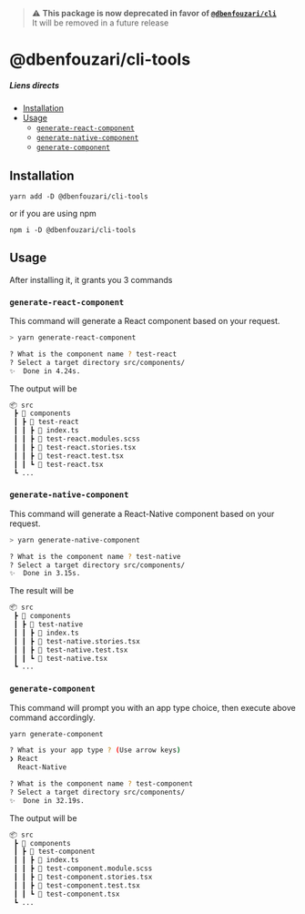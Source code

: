 > ⚠️ **This package is now deprecated in favor of [`@dbenfouzari/cli`](https://github.com/dbenfouzari/packages/tree/master/packages/cli)** <br>
> It will be removed in a future release

# @dbenfouzari/cli-tools

##### Liens directs

- [Installation](#Installation)
- [Usage](#usage)
  - [`generate-react-component`](#generate-react-component)
  - [`generate-native-component`](#generate-native-component)
  - [`generate-component`](#generate-component)

## Installation

```shell
yarn add -D @dbenfouzari/cli-tools
```

or if you are using npm

```shell
npm i -D @dbenfouzari/cli-tools
```

## Usage

After installing it, it grants you 3 commands

### `generate-react-component`

This command will generate a React component based on your request.

```bash
> yarn generate-react-component

? What is the component name ? test-react
? Select a target directory src/components/
✨  Done in 4.24s.
```

The output will be

```bash
📦 src
 ┣ 📂 components
 ┃ ┣ 📂 test-react
 ┃ ┃ ┣ 📜 index.ts
 ┃ ┃ ┣ 📜 test-react.modules.scss
 ┃ ┃ ┣ 📜 test-react.stories.tsx
 ┃ ┃ ┣ 📜 test-react.test.tsx
 ┃ ┃ ┗ 📜 test-react.tsx
 ┗ ...
```

### `generate-native-component`

This command will generate a React-Native component based on your request.

```bash
> yarn generate-native-component

? What is the component name ? test-native
? Select a target directory src/components/
✨  Done in 3.15s.
```

The result will be

```bash
📦 src
 ┣ 📂 components
 ┃ ┣ 📂 test-native
 ┃ ┃ ┣ 📜 index.ts
 ┃ ┃ ┣ 📜 test-native.stories.tsx
 ┃ ┃ ┣ 📜 test-native.test.tsx
 ┃ ┃ ┗ 📜 test-native.tsx
 ┗ ...
```

### `generate-component`

This command will prompt you with an app type choice, then execute above command accordingly.

```bash
yarn generate-component

? What is your app type ? (Use arrow keys)
❯ React
  React-Native

? What is the component name ? test-component
? Select a target directory src/components/
✨  Done in 32.19s.
```

The output will be

```bash
📦 src
 ┣ 📂 components
 ┃ ┣ 📂 test-component
 ┃ ┃ ┣ 📜 index.ts
 ┃ ┃ ┣ 📜 test-component.module.scss
 ┃ ┃ ┣ 📜 test-component.stories.tsx
 ┃ ┃ ┣ 📜 test-component.test.tsx
 ┃ ┃ ┗ 📜 test-component.tsx
 ┗ ...
```

